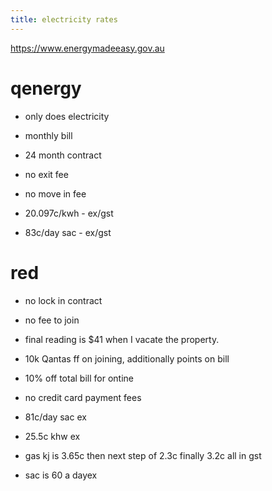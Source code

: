 ```yaml
---
title: electricity rates
---
```


https://www.energymadeeasy.gov.au

# qenergy
- only does electricity
- monthly bill
- 24 month contract
- no exit fee
- no move in fee

- 20.097c/kwh - ex/gst
- 83c/day sac - ex/gst

# red
- no lock in contract
- no fee to join
- final reading is $41 when I vacate the property. 
- 10k Qantas ff on joining, additionally points on bill
- 10% off total bill for ontine
- no credit card payment fees
- 81c/day sac ex

- 25.5c khw ex

- gas kj is 3.65c then next step of 2.3c finally 3.2c all in gst
- sac is 60 a dayex
